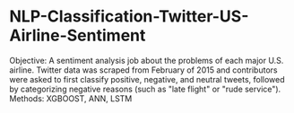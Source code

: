 # NLP-Classification-Twitter-US-Airline-Sentiment
Objective: A sentiment analysis job about the problems of each major U.S. airline. Twitter data was scraped from February of 2015 and contributors were asked to first classify positive, negative, and neutral tweets, followed by categorizing negative reasons (such as "late flight" or "rude service").
Methods: XGBOOST, ANN, LSTM

